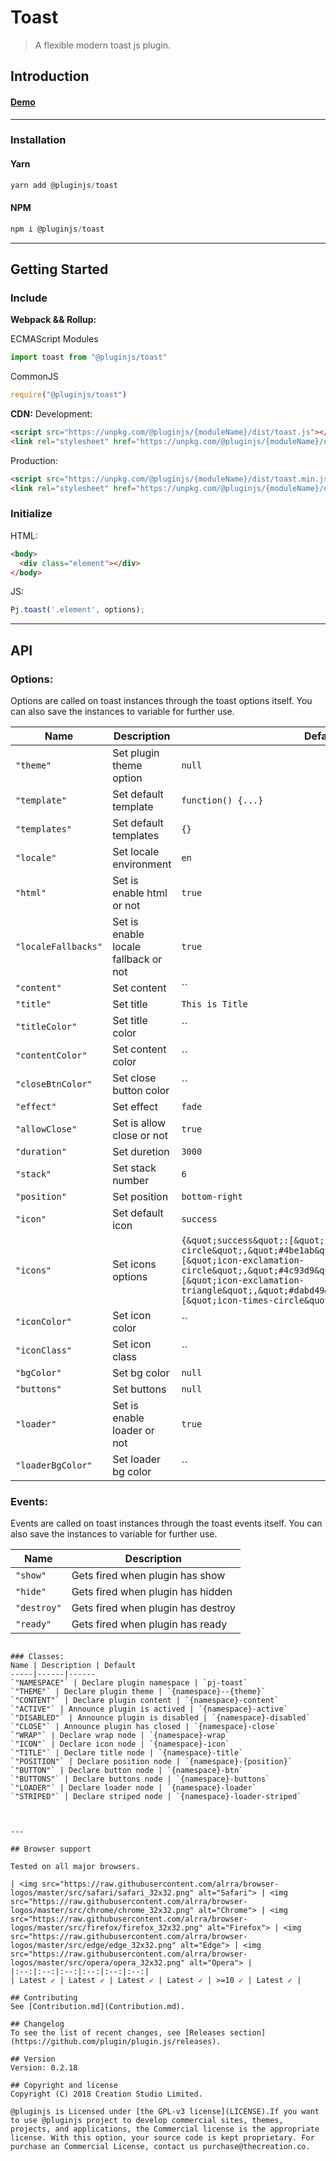 # Toast
> A flexible modern toast js plugin.
## Introduction

#### [Demo]()
---
### Installation

#### Yarn
```javascript
yarn add @pluginjs/toast
```
#### NPM
```javascript
npm i @pluginjs/toast
```
---

## Getting Started
### Include
**Webpack && Rollup:**

ECMAScript Modules
```javascript
import toast from "@pluginjs/toast"
```

CommonJS
```javascript
require("@pluginjs/toast")
```

**CDN:**
Development:
```html
<script src="https://unpkg.com/@pluginjs/{moduleName}/dist/toast.js"></script>
<link rel="stylesheet" href="https://unpkg.com/@pluginjs/{moduleName}/dist/toast.css">
```
Production:
```html
<script src="https://unpkg.com/@pluginjs/{moduleName}/dist/toast.min.js"></script>
<link rel="stylesheet" href="https://unpkg.com/@pluginjs/{moduleName}/dist/toast.min.css">
```

### Initialize
HTML:
```html
<body>
  <div class="element"></div>
</body>
```
JS:
```javascript
Pj.toast('.element', options);
```
---
## API

### Options:
Options are called on toast instances through the toast options itself.
You can also save the instances to variable for further use.

Name | Description | Default
-----|--------------|-----
`"theme"` | Set plugin theme option | `null`
`"template"` | Set default template | `function() {...}`
`"templates"` | Set default templates | `{}`
`"locale"` | Set locale environment | `en`
`"html"` | Set is enable html or not | `true`
`"localeFallbacks"` | Set is enable locale fallback or not | `true`
`"content"` | Set content | ``
`"title"` | Set title | `This is Title`
`"titleColor"` | Set title color | ``
`"contentColor"` | Set content color | ``
`"closeBtnColor"` | Set close button color | ``
`"effect"` | Set effect | `fade`
`"allowClose"` | Set is allow close or not | `true`
`"duration"` | Set duretion | `3000`
`"stack"` | Set stack number | `6`
`"position"` | Set position | `bottom-right`
`"icon"` | Set default icon | `success`
`"icons"` | Set icons options | `{&quot;success&quot;:[&quot;icon-check-circle&quot;,&quot;#4be1ab&quot;],&quot;info&quot;:[&quot;icon-exclamation-circle&quot;,&quot;#4c93d9&quot;],&quot;warning&quot;:[&quot;icon-exclamation-triangle&quot;,&quot;#dabd49&quot;],&quot;danger&quot;:[&quot;icon-times-circle&quot;,&quot;#f86b67&quot;]}`
`"iconColor"` | Set icon color | ``
`"iconClass"` | Set icon class | ``
`"bgColor"` | Set bg color | `null`
`"buttons"` | Set buttons | `null`
`"loader"` | Set is enable loader or not | `true`
`"loaderBgColor"` | Set loader bg color | ``

### Events:
Events are called on toast instances through the toast events itself.
You can also save the instances to variable for further use.

Name | Description
-----|-----
`"show"` | Gets fired when plugin has show
`"hide"` | Gets fired when plugin has hidden
`"destroy"` | Gets fired when plugin has destroy
`"ready"` | Gets fired when plugin has ready

```

### Classes:
Name | Description | Default
-----|------|------
`"NAMESPACE"` | Declare plugin namespace | `pj-toast`
`"THEME"` | Declare plugin theme | `{namespace}--{theme}`
`"CONTENT"` | Declare plugin content | `{namespace}-content`
`"ACTIVE"` | Announce plugin is actived | `{namespace}-active`
`"DISABLED"` | Announce plugin is disabled | `{namespace}-disabled`
`"CLOSE"` | Announce plugin has closed | `{namespace}-close`
`"WRAP"` | Declare wrap node | `{namespace}-wrap`
`"ICON"` | Declare icon node | `{namespace}-icon`
`"TITLE"` | Declare title node | `{namespace}-title`
`"POSITION"` | Declare position node | `{namespace}-{position}`
`"BUTTON"` | Declare button node | `{namespace}-btn`
`"BUTTONS"` | Declare buttons node | `{namespace}-buttons`
`"LOADER"` | Declare loader node | `{namespace}-loader`
`"STRIPED"` | Declare striped node | `{namespace}-loader-striped`



---

## Browser support

Tested on all major browsers.

| <img src="https://raw.githubusercontent.com/alrra/browser-logos/master/src/safari/safari_32x32.png" alt="Safari"> | <img src="https://raw.githubusercontent.com/alrra/browser-logos/master/src/chrome/chrome_32x32.png" alt="Chrome"> | <img src="https://raw.githubusercontent.com/alrra/browser-logos/master/src/firefox/firefox_32x32.png" alt="Firefox"> | <img src="https://raw.githubusercontent.com/alrra/browser-logos/master/src/edge/edge_32x32.png" alt="Edge"> | <img src="https://raw.githubusercontent.com/alrra/browser-logos/master/src/opera/opera_32x32.png" alt="Opera"> |
|:--:|:--:|:--:|:--:|:--:|:--:|
| Latest ✓ | Latest ✓ | Latest ✓ | Latest ✓ | >=10 ✓ | Latest ✓ |

## Contributing
See [Contribution.md](Contribution.md).

## Changelog
To see the list of recent changes, see [Releases section](https://github.com/plugin/plugin.js/releases).

## Version
Version: 0.2.18

## Copyright and license
Copyright (C) 2018 Creation Studio Limited.

@pluginjs is Licensed under [the GPL-v3 license](LICENSE).If you want to use @pluginjs project to develop commercial sites, themes, projects, and applications, the Commercial license is the appropriate license. With this option, your source code is kept proprietary. For purchase an Commercial License, contact us purchase@thecreation.co.